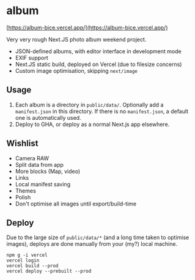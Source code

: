 # album

[https://album-bice.vercel.app/](https://album-bice.vercel.app/)

Very very rough Next.JS photo album weekend project.

- JSON-defined albums, with editor interface in development mode
- EXIF support
- Next.JS static build, deployed on Vercel (due to filesize concerns)
- Custom image optimisation, skipping `next/image`

## Usage

1. Each album is a directory in `public/data/`. Optionally add a `manifest.json` in this directory. If there is no `manifest.json`, a default one is automatically used.
2. Deploy to GHA, or deploy as a normal Next.js app elsewhere.

## Wishlist

- Camera RAW
- Split data from app
- More blocks (Map, video)
- Links
- Local manifest saving
- Themes
- Polish
- Don't optimise all images until export/build-time

## Deploy

Due to the large size of `public/data/*` (and a long time taken to optimise images), deploys are done manually from your (my?) local machine.

```
npm g -i vercel
vercel login
vercel build --prod
vercel deploy --prebuilt --prod
```
